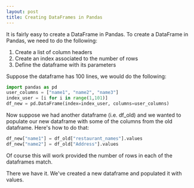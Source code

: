 ```yaml
---
layout: post
title: Creating DataFrames in Pandas
---
```

It is fairly easy to create a DataFrame in Pandas. To create a DataFrame in Pandas, we need to do the following: 

1. Create a list of column headers
2. Create an index associated to the number of rows 
3. Define the dataframe with its parameters

Suppose the dataframe has 100 lines, we would do the following: 

~~~python
import pandas as pd
user_columns = ["name1", "name2", "name3"]
index_user = [i for i in range(1,101)]
df_new = pd.DataFrame(index=index_user, columns=user_columns)
~~~

Now suppose we had another dataframe (i.e. df_old) and we wanted to populate our new dataframe with some of the columns from the old dataframe. Here's how to do that: 

~~~python
df_new["name1"] = df_old["restaurant_names"].values
df_new["name2"] = df_old["Address"].values
~~~

Of course this will work provided the number of rows in each of the dataframes match. 

There we have it. We've created a new dataframe and populated it with values. 

